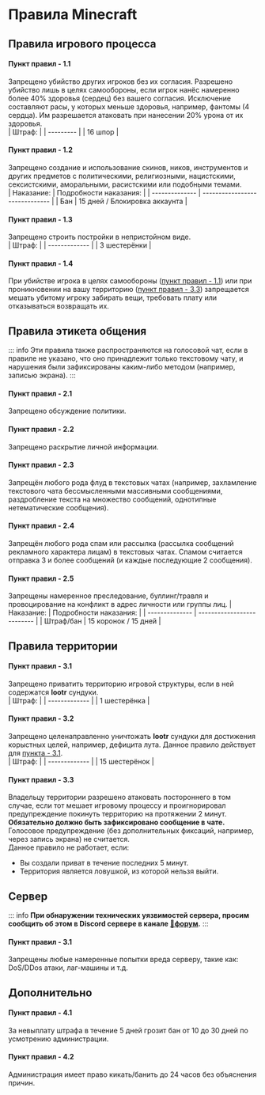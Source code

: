 # Правила Minecraft

## Правила игрового процесса

#### Пункт правил - 1.1
Запрещено убийство других игроков без их согласия. Разрешено убийство лишь в целях самообороны, если игрок нанёс намеренно более 40% здоровья (сердец) без вашего согласия. Исключение составляют расы, у которых меньше здоровья, например, фантомы (4 сердца). Им разрешается атаковать при нанесении 20% урона от их здоровья.  
| Штраф:    |
| --------- |
| 16 шпор   |

#### Пункт правил - 1.2
Запрещено создание и использование скинов, ников, инструментов и других предметов с политическими, религиозными, нацистскими, сексистскими, аморальными, расистскими или подобными темами.  
| Наказание:     | Подробности наказания:         |
| -------------- | ------------------------------ |
| Бан            | 15 дней / Блокировка аккаунта  |

#### Пункт правил - 1.3
Запрещено строить постройки в непристойном виде.  
| Штраф:    |
| ------------- |
| 3 шестерёнки  |

#### Пункт правил - 1.4
При убийстве игрока в целях самообороны ([пункт правил - 1.1](#пункт-правил-1-1)) или при проникновении на вашу территорию ([пункт правил - 3.3](#пункт-правил-3-3)) запрещается мешать убитому игроку забирать вещи, требовать плату или отказываться возвращать их.

## Правила этикета общения

::: info
Эти правила также распространяются на голосовой чат, если в правиле не указано, что оно принадлежит только текстовому чату, и нарушения были зафиксированы каким-либо методом (например, записью экрана).
:::

#### Пункт правил - 2.1
Запрещено обсуждение политики.

#### Пункт правил - 2.2
Запрещено раскрытие личной информации.

#### Пункт правил - 2.3
Запрещён любого рода флуд в текстовых чатах (например, захламление текстового чата бессмысленными массивными сообщениями, раздробление текста на множество сообщений, однотипные нетематические сообщения).

#### Пункт правил - 2.4
Запрещён любого рода спам или рассылка (рассылка сообщений рекламного характера лицам) в текстовых чатах. Спамом считается отправка 3 и более сообщений (и каждые последующие 2 сообщения).

#### Пункт правил - 2.5
Запрещены намеренное преследование, буллинг/травля и провоцирование на конфликт в адрес личности или группы лиц.
| Наказание:     | Подробности наказания:     |
| -------------- | -------------------------- |
| Штраф/бан      | 15 коронок / 15 дней       |

## Правила территории

#### Пункт правил - 3.1
Запрещено приватить территорию игровой структуры, если в ней содержатся **lootr** сундуки.  
| Штраф:        |
| ------------- |
| 1 шестерёнка  |

#### Пункт правил - 3.2
Запрещено целенаправленно уничтожать **lootr** сундуки для достижения корыстных целей, например, дефицита лута. Данное правило действует для [пункта - 3.1](#пункт-правил-3-1).  
| Штраф:        |
| ------------- |
| 15 шестерёнок |

#### Пункт правил - 3.3 
Владельцу территории разрешено атаковать постороннего в том случае, если тот мешает игровому процессу и проигнорировал предупреждение покинуть территорию на протяжении 2 минут. **Обязательно должно быть зафиксировано сообщение в чате.** Голосовое предупреждение (без дополнительных фиксаций, например, через запись экрана) не считается.  
Данное правило не работает, если:  
- Вы создали приват в течение последних 5 минут.  
- Территория является ловушкой, из которой нельзя выйти.

## Сервер

::: info
**При обнаружении технических уязвимостей сервера, просим сообщить об этом в Discord сервере в канале ⁠[💭форум](https://discord.com/channels/1178798145476501544/1251953765058220062).**
:::

#### Пункт правил - 3.1
Запрещены любые намеренные попытки вреда серверу, такие как: DoS/DDos атаки, лаг-машины и т.д.

## Дополнительно

#### Пункт правил - 4.1
За невыплату штрафа в течение 5 дней грозит бан от 10 до 30 дней по усмотрению администрации.

#### Пункт правил - 4.2
Администрация имеет право кикать/банить до 24 часов без объяснения причин.